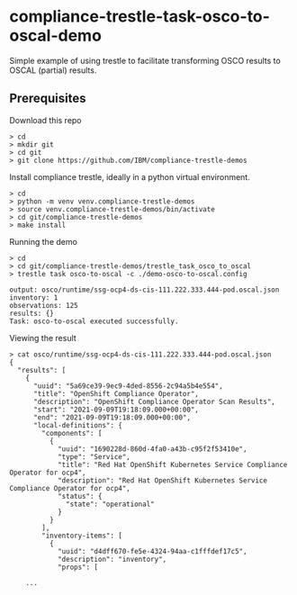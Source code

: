 # compliance-trestle-task-osco-to-oscal-demo

Simple example of using trestle to facilitate transforming OSCO results to OSCAL (partial) results.

## Prerequisites

Download this repo

```
> cd
> mkdir git
> cd git
> git clone https://github.com/IBM/compliance-trestle-demos
```

Install compliance trestle, ideally in a python virtual environment.

```
> cd
> python -m venv venv.compliance-trestle-demos
> source venv.compliance-trestle-demos/bin/activate
> cd git/compliance-trestle-demos
> make install
```

Running the demo

```
> cd
> cd git/compliance-trestle-demos/trestle_task_osco_to_oscal
> trestle task osco-to-oscal -c ./demo-osco-to-oscal.config

output: osco/runtime/ssg-ocp4-ds-cis-111.222.333.444-pod.oscal.json
inventory: 1
observations: 125
results: {}
Task: osco-to-oscal executed successfully.
```

Viewing the result

```
> cat osco/runtime/ssg-ocp4-ds-cis-111.222.333.444-pod.oscal.json
{
  "results": [
    {
      "uuid": "5a69ce39-9ec9-4ded-8556-2c94a5b4e554",
      "title": "OpenShift Compliance Operator",
      "description": "OpenShift Compliance Operator Scan Results",
      "start": "2021-09-09T19:18:09.000+00:00",
      "end": "2021-09-09T19:18:09.000+00:00",
      "local-definitions": {
        "components": [
          {
            "uuid": "1690228d-860d-4fa0-a43b-c95f2f53410e",
            "type": "Service",
            "title": "Red Hat OpenShift Kubernetes Service Compliance Operator for ocp4",
            "description": "Red Hat OpenShift Kubernetes Service Compliance Operator for ocp4",
            "status": {
              "state": "operational"
            }
          }
        ],
        "inventory-items": [
          {
            "uuid": "d4dff670-fe5e-4324-94aa-c1fffdef17c5",
            "description": "inventory",
            "props": [

    ...
```

